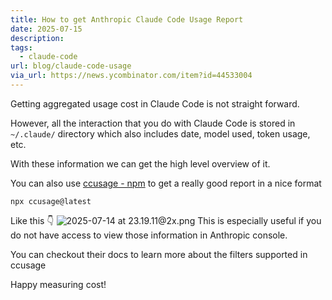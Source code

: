 ```yaml
---
title: How to get Anthropic Claude Code Usage Report
date: 2025-07-15
description: 
tags:
  - claude-code
url: blog/claude-code-usage
via_url: https://news.ycombinator.com/item?id=44533004
---
```

Getting aggregated usage cost in Claude Code is not straight forward.

However, all the interaction that you do with Claude Code is stored in `~/.claude/` directory which also includes date, model used, token usage, etc.

With these information we can get the high level overview of it.

You can also use [ccusage - npm](https://www.npmjs.com/package/ccusage) to get a really good report in a nice format 

```shell
npx ccusage@latest
```

Like this 👇
![2025-07-14 at 23.19.11@2x.png](/images/2025-07-14-at-23.19.11-at-2x.png)
This is especially useful if you do not have access to view those information in Anthropic console.

You can checkout their docs to learn more about the filters supported in ccusage

Happy measuring cost!


